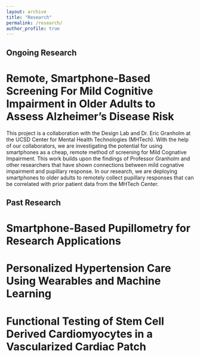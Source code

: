 ```yaml
---
layout: archive
title: "Research"
permalink: /research/
author_profile: true
---
```


## Ongoing Research
# Remote, Smartphone-Based Screening For Mild Cognitive Impairment in Older Adults to Assess Alzheimer’s Disease Risk
This project is a collaboration with the Design Lab and Dr. Eric Granholm at the UCSD Center for Mental Health Technologies (MHTech). With the help of our collaborators, we are investigating the potential for using smartphones as a cheap, remote method of screening for Mild Cognative Impairment. This work builds upon the findings of Professor Granholm and other researchers that have shown connections between mild cognative impairment and pupillary response. In our research, we are deploying smartphones to older adults to remotely collect pupillary responses that can be correlated with prior patient data from the MHTech Center.

## Past Research

# Smartphone-Based Pupillometry for Research Applications

# Personalized Hypertension Care Using Wearables and Machine Learning

# Functional Testing of Stem Cell Derived Cardiomyocytes in a Vascularized Cardiac Patch
